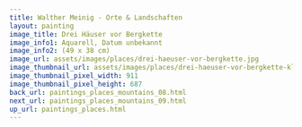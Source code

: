 ```yaml
---
title: Walther Meinig - Orte & Landschaften
layout: painting
image_title: Drei Häuser vor Bergkette
image_info1: Aquarell, Datum unbekannt
image_info2: (49 x 38 cm)
image_url: assets/images/places/drei-haeuser-vor-bergkette.jpg
image_thumbnail_url: assets/images/places/drei-haeuser-vor-bergkette-klein.jpg
image_thumbnail_pixel_width: 911
image_thumbnail_pixel_height: 687
back_url: paintings_places_mountains_08.html
next_url: paintings_places_mountains_09.html
up_url: paintings_places.html
---
```


